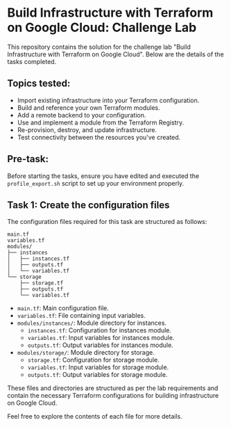 # Build Infrastructure with Terraform on Google Cloud: Challenge Lab

This repository contains the solution for the challenge lab "Build Infrastructure with Terraform on Google Cloud". Below are the details of the tasks completed.

## Topics tested:

- Import existing infrastructure into your Terraform configuration.
- Build and reference your own Terraform modules.
- Add a remote backend to your configuration.
- Use and implement a module from the Terraform Registry.
- Re-provision, destroy, and update infrastructure.
- Test connectivity between the resources you've created.

## Pre-task:

Before starting the tasks, ensure you have edited and executed the `profile_export.sh` script to set up your environment properly.

## Task 1: Create the configuration files

The configuration files required for this task are structured as follows:

```
main.tf
variables.tf
modules/
├── instances
│   ├── instances.tf
│   ├── outputs.tf
│   └── variables.tf
└── storage
    ├── storage.tf
    ├── outputs.tf
    └── variables.tf
```

- `main.tf`: Main configuration file.
- `variables.tf`: File containing input variables.
- `modules/instances/`: Module directory for instances.
    - `instances.tf`: Configuration for instances module.
    - `variables.tf`: Input variables for instances module.
    - `outputs.tf`: Output variables for instances module.
- `modules/storage/`: Module directory for storage.
    - `storage.tf`: Configuration for storage module.
    - `variables.tf`: Input variables for storage module.
    - `outputs.tf`: Output variables for storage module.

These files and directories are structured as per the lab requirements and contain the necessary Terraform configurations for building infrastructure on Google Cloud.

Feel free to explore the contents of each file for more details.

